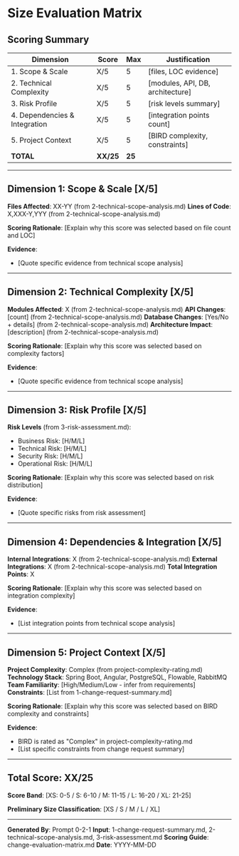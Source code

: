# Size Evaluation Matrix

## Scoring Summary

| Dimension | Score | Max | Justification |
|-----------|-------|-----|---------------|
| 1. Scope & Scale | X/5 | 5 | [files, LOC evidence] |
| 2. Technical Complexity | X/5 | 5 | [modules, API, DB, architecture] |
| 3. Risk Profile | X/5 | 5 | [risk levels summary] |
| 4. Dependencies & Integration | X/5 | 5 | [integration points count] |
| 5. Project Context | X/5 | 5 | [BIRD complexity, constraints] |
| **TOTAL** | **XX/25** | **25** | |

---

## Dimension 1: Scope & Scale [X/5]

**Files Affected**: XX-YY (from 2-technical-scope-analysis.md)
**Lines of Code**: X,XXX-Y,YYY (from 2-technical-scope-analysis.md)

**Scoring Rationale**:
[Explain why this score was selected based on file count and LOC]

**Evidence**:
- [Quote specific evidence from technical scope analysis]

---

## Dimension 2: Technical Complexity [X/5]

**Modules Affected**: X (from 2-technical-scope-analysis.md)
**API Changes**: [count] (from 2-technical-scope-analysis.md)
**Database Changes**: [Yes/No + details] (from 2-technical-scope-analysis.md)
**Architecture Impact**: [description] (from 2-technical-scope-analysis.md)

**Scoring Rationale**:
[Explain why this score was selected based on complexity factors]

**Evidence**:
- [Quote specific evidence from technical scope analysis]

---

## Dimension 3: Risk Profile [X/5]

**Risk Levels** (from 3-risk-assessment.md):
- Business Risk: [H/M/L]
- Technical Risk: [H/M/L]
- Security Risk: [H/M/L]
- Operational Risk: [H/M/L]

**Scoring Rationale**:
[Explain why this score was selected based on risk distribution]

**Evidence**:
- [Quote specific risks from risk assessment]

---

## Dimension 4: Dependencies & Integration [X/5]

**Internal Integrations**: X (from 2-technical-scope-analysis.md)
**External Integrations**: X (from 2-technical-scope-analysis.md)
**Total Integration Points**: X

**Scoring Rationale**:
[Explain why this score was selected based on integration complexity]

**Evidence**:
- [List integration points from technical scope analysis]

---

## Dimension 5: Project Context [X/5]

**Project Complexity**: Complex (from project-complexity-rating.md)
**Technology Stack**: Spring Boot, Angular, PostgreSQL, Flowable, RabbitMQ
**Team Familiarity**: [High/Medium/Low - infer from requirements]
**Constraints**: [List from 1-change-request-summary.md]

**Scoring Rationale**:
[Explain why this score was selected based on BIRD complexity and constraints]

**Evidence**:
- BIRD is rated as "Complex" in project-complexity-rating.md
- [List specific constraints from change request summary]

---

## Total Score: XX/25

**Score Band**: [XS: 0-5 / S: 6-10 / M: 11-15 / L: 16-20 / XL: 21-25]

**Preliminary Size Classification**: [XS / S / M / L / XL]

---

**Generated By**: Prompt 0-2-1
**Input**: 1-change-request-summary.md, 2-technical-scope-analysis.md, 3-risk-assessment.md
**Scoring Guide**: change-evaluation-matrix.md
**Date**: YYYY-MM-DD
